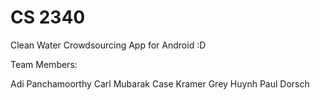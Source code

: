 # CS 2340

Clean Water Crowdsourcing App for Android :D

Team Members:

Adi Panchamoorthy
Carl Mubarak
Case Kramer
Grey Huynh
Paul Dorsch
